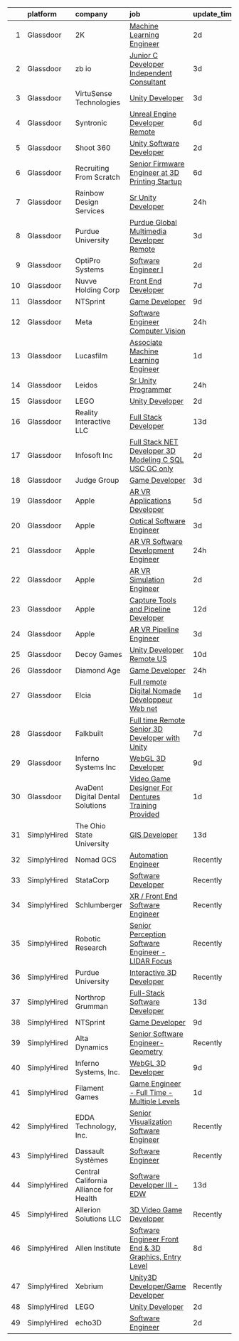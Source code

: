 

|    | platform    | company                                | job                                                                                                                                                                                                                                                                                                                                                                                                                                                                                                                                                                                                                                                                                                                                                                                                                                                                                                                                                                                                                                                                                                                                                                                                                                                                                                                                                                                                                                                                    | update_time   | location            |
|---:|:------------|:---------------------------------------|:-----------------------------------------------------------------------------------------------------------------------------------------------------------------------------------------------------------------------------------------------------------------------------------------------------------------------------------------------------------------------------------------------------------------------------------------------------------------------------------------------------------------------------------------------------------------------------------------------------------------------------------------------------------------------------------------------------------------------------------------------------------------------------------------------------------------------------------------------------------------------------------------------------------------------------------------------------------------------------------------------------------------------------------------------------------------------------------------------------------------------------------------------------------------------------------------------------------------------------------------------------------------------------------------------------------------------------------------------------------------------------------------------------------------------------------------------------------------------|:--------------|:--------------------|
|  1 | Glassdoor   | 2K                                     | [Machine Learning Engineer](https://www.glassdoor.com/partner/jobListing.htm?pos=129&ao=1136043&s=58&guid=000001834527a80dac8c5c9313b5268b&src=GD_JOB_AD&t=SR&vt=w&ea=1&cs=1_e03c3400&cb=1663312570734&jobListingId=1008137693106&jrtk=3-0-1gd2ifa1mj4hq801-1gd2ifa2aihn2800-8b4cbfa71f456a2a-)                                                                                                                                                                                                                                                                                                                                                                                                                                                                                                                                                                                                                                                                                                                                                                                                                                                                                                                                                                                                                                                                                                                                                                        | 2d            | Novato, CA          |
|  2 | Glassdoor   | zb io                                  | [Junior C   Developer  Independent Consultant ](https://www.glassdoor.com/partner/jobListing.htm?pos=123&ao=1136043&s=58&guid=000001834527a80dac8c5c9313b5268b&src=GD_JOB_AD&t=SR&vt=w&ea=1&cs=1_fcd2170d&cb=1663312570733&jobListingId=1008134985674&jrtk=3-0-1gd2ifa1mj4hq801-1gd2ifa2aihn2800-5c2c2082a66a5154-)                                                                                                                                                                                                                                                                                                                                                                                                                                                                                                                                                                                                                                                                                                                                                                                                                                                                                                                                                                                                                                                                                                                                                    | 3d            | Remote              |
|  3 | Glassdoor   | VirtuSense Technologies                | [Unity Developer](https://www.glassdoor.com/partner/jobListing.htm?pos=103&ao=1110586&s=58&guid=000001834527a80dac8c5c9313b5268b&src=GD_JOB_AD&t=SR&vt=w&ea=1&cs=1_786b6ad2&cb=1663312570732&jobListingId=1008134039772&cpc=632C08DE5A4EA969&jrtk=3-0-1gd2ifa1mj4hq801-1gd2ifa2aihn2800-536df5a5f080bfd6--6NYlbfkN0CpTNcpmE4ij7sr_GPl7QJj6yehPG-kupSZfEdlJHm76OAzUJpBY_ywWdMKYfZlLTCrBQpvt8cIHdThpVhPehIshO8u4-7tCM1GeNC6SKiesAlLBtw5z1JeJOpaegG0W3fK8BC8IwdHKmLABBD_pcc4-KDeFZ7LXrZ1majddNX9QtLMWphgPq-lPCguuJ2ZJM_tt-iSzOnOXojIpn45kLA3tfKDiPxaESgY5SEotq8S2-AKrDmNCR_fY9JNHO6npKsL9E2VwMi-oFPdHByONGjKHyzRSD4kWq3ijMhJg1-tXFVn6X3xPt7eKHJIOTsBcafoE5RSUlJdzPIpW5HvllHJXugOzvLOGLBHAE99UdctYZBB3Jl1hWFwvBLYJA6f5NPWUVnw1hHL9D3cLRGujuZeJMX4neG2aeFSTHO_KmIAlESUE8KVdrPD7w_gmWsNfw85bobmXAdaomU9EFusay-TjkJxkLGjE_TbUbRiuggSrY-U5MIGRBYEtZRZojBvsyQ%3D)                                                                                                                                                                                                                                                                                                                                                                                                                                                                                                                                                                                                               | 3d            | Peoria, IL          |
|  4 | Glassdoor   | Syntronic                              | [Unreal Engine Developer  Remote ](https://www.glassdoor.com/partner/jobListing.htm?pos=124&ao=1136043&s=58&guid=000001834527a80dac8c5c9313b5268b&src=GD_JOB_AD&t=SR&vt=w&ea=1&cs=1_fe18235e&cb=1663312570734&jobListingId=1008129561436&jrtk=3-0-1gd2ifa1mj4hq801-1gd2ifa2aihn2800-76d084cf7005be3e-)                                                                                                                                                                                                                                                                                                                                                                                                                                                                                                                                                                                                                                                                                                                                                                                                                                                                                                                                                                                                                                                                                                                                                                 | 6d            | Detroit, MI         |
|  5 | Glassdoor   | Shoot 360                              | [Unity Software Developer](https://www.glassdoor.com/partner/jobListing.htm?pos=102&ao=1110586&s=58&guid=000001834527a80dac8c5c9313b5268b&src=GD_JOB_AD&t=SR&vt=w&ea=1&cs=1_c911768d&cb=1663312570732&jobListingId=1008136536499&cpc=43E37B7B5399EAEF&jrtk=3-0-1gd2ifa1mj4hq801-1gd2ifa2aihn2800-5cffb13e2c9e71c9--6NYlbfkN0DfopDBJjdZYsHaazvtHih9EkP_5L3b-O-YxZrMZy_RRUNLTQzBNh29ArJFpV-y32woXsSf_Rfes3ZNFBi_iUFEltO6lS9qC4MLweQizRlwk2cQHQ9oTkj4EKvwF_oQkQ-RcjNI0wnIsncEqnFvjTHab16wzhbNkA_nIkuv62KFNo20QvaIUv1CPiRmWZ76XD7rnJ7Xsx3K-s7vSD38imTgClyDP7aa-tZeJ2QTNbHfBw1o74QI_wWGzPrmtFM9JcnaYZ84l2i9S91y459UYK663btTFZ5-3LyNOj0RZX3PQ5SjpqfYU_IdiuGyr6SkS2pujksqXH03kqypvy7zVpoB1_iFnSLt6OsKLiyttlcYkcDG-IEJpbBFZpF8LQNRdJ473xY4fmqkoXkYuxqmu-NWIP70E4qwszH7cv-OPCgPbW0Hq14P6XT92NXrmWEsZ0be9yT6OORGmA7O4gRPhKJFCKVTUXbAFvOzYg_ZXQ3xIE7wmap216calK7ACzm6mQIWTYtejPZRJg%3D%3D)                                                                                                                                                                                                                                                                                                                                                                                                                                                                                                                                                                                        | 2d            | Vancouver, WA       |
|  6 | Glassdoor   | Recruiting From Scratch                | [Senior Firmware Engineer at 3D Printing Startup](https://www.glassdoor.com/partner/jobListing.htm?pos=119&ao=1136043&s=58&guid=000001834527a80dac8c5c9313b5268b&src=GD_JOB_AD&t=SR&vt=w&ea=1&cs=1_d575040a&cb=1663312570733&jobListingId=1008128460560&jrtk=3-0-1gd2ifa1mj4hq801-1gd2ifa2aihn2800-f48b734e00ec3bcb-)                                                                                                                                                                                                                                                                                                                                                                                                                                                                                                                                                                                                                                                                                                                                                                                                                                                                                                                                                                                                                                                                                                                                                  | 6d            | Cypress, CA         |
|  7 | Glassdoor   | Rainbow Design Services                | [Sr  Unity Developer](https://www.glassdoor.com/partner/jobListing.htm?pos=120&ao=1136043&s=58&guid=000001834527a80dac8c5c9313b5268b&src=GD_JOB_AD&t=SR&vt=w&ea=1&cs=1_fc3e2e30&cb=1663312570733&jobListingId=1008142753229&jrtk=3-0-1gd2ifa1mj4hq801-1gd2ifa2aihn2800-78ff7e4797b03afd-)                                                                                                                                                                                                                                                                                                                                                                                                                                                                                                                                                                                                                                                                                                                                                                                                                                                                                                                                                                                                                                                                                                                                                                              | 24h           | Remote              |
|  8 | Glassdoor   | Purdue University                      | [Purdue Global Multimedia Developer  Remote ](https://www.glassdoor.com/partner/jobListing.htm?pos=125&ao=1136043&s=58&guid=000001834527a80dac8c5c9313b5268b&src=GD_JOB_AD&t=SR&vt=w&cs=1_0622cb06&cb=1663312570734&jobListingId=1008133073256&jrtk=3-0-1gd2ifa1mj4hq801-1gd2ifa2aihn2800-8202613e0816d37c-)                                                                                                                                                                                                                                                                                                                                                                                                                                                                                                                                                                                                                                                                                                                                                                                                                                                                                                                                                                                                                                                                                                                                                           | 3d            | Indiana             |
|  9 | Glassdoor   | OptiPro Systems                        | [Software Engineer I](https://www.glassdoor.com/partner/jobListing.htm?pos=109&ao=1110586&s=58&guid=000001834527a80dac8c5c9313b5268b&src=GD_JOB_AD&t=SR&vt=w&ea=1&cs=1_aa477938&cb=1663312570733&jobListingId=1008137006520&cpc=1160948BCBA38B5B&jrtk=3-0-1gd2ifa1mj4hq801-1gd2ifa2aihn2800-ed3d2ddda6ec7577--6NYlbfkN0BK9GXDcakwdiqmeo8o-2GvkYnmPkq7xevAHdeF_847qgq8H7zIJ73Wzku0TpmlGrzUGfbFZf0eRaNo9dRIe21Zpm69ETRmZcVPxKFjxBfol-YoUQDFW4rriMsKvveTp0gAjOi5pQ3ELripgyMmyMB9HGzrJVRZV-sm2vsU4o5NTMx0ENfsE9fNrF7wWax8si8r13u6oqYaDGXU4n1_7nupMn66du1Dsm_g98pY8nzXjAZNvllyvE2OzGQo8aJsDXIVYtxkDU4qtc_zRrKDa-OHdYpODQBvw3P_RB8cypSzREH0N8seBkj2Y8Bz94k_Qzb8kYJriegY0kVdODP6obYEL75MWs40ImWV5uP-Lqev8_BA4EwMw_9PUaVm2a3ztOZ_6NzozLxfrabkocrWJlADixLuyFrY3Oa3nt6BdSaY0IvYPXi8SZnwqT_pZjy4Qk23QX_6iICmLIb0LR6EzYUZS2PA-dNFnAZtWmntxi_2Ew%3D%3D)                                                                                                                                                                                                                                                                                                                                                                                                                                                                                                                                                                                                                             | 2d            | Ontario, NY         |
| 10 | Glassdoor   | Nuvve Holding Corp                     | [Front End Developer](https://www.glassdoor.com/partner/jobListing.htm?pos=130&ao=1136043&s=58&guid=000001834527a80dac8c5c9313b5268b&src=GD_JOB_AD&t=SR&vt=w&ea=1&cs=1_01af8b10&cb=1663312570734&jobListingId=1008127162897&jrtk=3-0-1gd2ifa1mj4hq801-1gd2ifa2aihn2800-030bcc0c6c4b158f-)                                                                                                                                                                                                                                                                                                                                                                                                                                                                                                                                                                                                                                                                                                                                                                                                                                                                                                                                                                                                                                                                                                                                                                              | 7d            | San Diego, CA       |
| 11 | Glassdoor   | NTSprint                               | [Game Developer](https://www.glassdoor.com/partner/jobListing.htm?pos=117&ao=1136043&s=58&guid=000001834527a80dac8c5c9313b5268b&src=GD_JOB_AD&t=SR&vt=w&ea=1&cs=1_f99d3f18&cb=1663312570733&jobListingId=1008120400728&jrtk=3-0-1gd2ifa1mj4hq801-1gd2ifa2aihn2800-c13b497b9d935725-)                                                                                                                                                                                                                                                                                                                                                                                                                                                                                                                                                                                                                                                                                                                                                                                                                                                                                                                                                                                                                                                                                                                                                                                   | 9d            | Remote              |
| 12 | Glassdoor   | Meta                                   | [Software Engineer  Computer Vision](https://www.glassdoor.com/partner/jobListing.htm?pos=106&ao=1110586&s=58&guid=000001834527a80dac8c5c9313b5268b&src=GD_JOB_AD&t=SR&vt=w&cs=1_380f290e&cb=1663312570732&jobListingId=1008142762144&cpc=723ADC3DFE402989&jrtk=3-0-1gd2ifa1mj4hq801-1gd2ifa2aihn2800-61579f315bf37275--6NYlbfkN0DYl4UJW4r1Vl7FEn6T9F-rD9lpC-0oMJVSiWjK_MGUd8e8cHXcpv6KPyjLHZEfqkVgVCssgQfI9k_P6BFMDfvlSJEKDeaVNQFxludeMnD3v_542Wq9x6Sbxhua_yb756SiwYng5I6i1QZVT4bZFagxjIif_As1C6jyjrJ1kqs97KeIzIMh-msc5TqlALOofKlgpHgOAsGyyfLQz8aJ4Jz7sHGb90_JD6Ipx9YFhoYO8VljZxH-bfNGA5qQmR4KPQj51yGW_TNyJM4fjGzoye-MdXLQ8QB0jB7p1Dl34JoQzvtI7MVdF8mI8Q-1gB0MuVVfd6TTrI3UeKQG93DYW7gaYBffHh-8zaOpzRfVfc3SD7IpB1llmmAol-svxqSo3wASwsKawde2n8t470cqDr_OFYeIycQPt5WxdJpsKyZ5H0qtUAjfNUgRL6j8UdIQZwceldB_4_nDDpou67z090vywnqKcf7UWj_52n7JXiLDa9J0cHgY7b7kdK8LGDPmU_YXsRa74PmwdPUx189k1xzwTPZCxW_iureugVbOytiMvb0O6QK0Tftu7Ow-G0KHx7O1PAFh-207PsOou6xg1t3Sx1RwxBt7uSz5cg7HxusHbI1q9ZC8h8dgUawSB4DTYYb4qzFxdjkivO3d2T0M9nEOGSJybaSL2FYE70ficnPmnqAFACqV5BAZS4AJpMnR3KN3fDrb0cbVUpNMuohiZzYwSOc0DYusDMdcDsitToTJqgOcaF5TJ9LCwgKDY_NrVyWEbgEfiyPF6EGF59mbQfUm_kORXY1vh2dG5iwQ4uqpEIIn8a-sJqIMwz-UTgel43UJlLNKf2FHh-i9TP1oS-i0UfDEmKC5AdrtWtGXkITFFe7I2cNOgRgK1ds44LUK7Y5A2_qDjFtDec0p0ndk9-9enXX7-8ZVaXC3vcxbWpI-wljNV_ZZPXuV-9_FqAgK6BXESoqyV5CixblJt0ii0SKlY7sNM9vG_FaT9LV3ytyOdQz59VEzJ21D9AjFEMXkm7O4ZnMKLVhNXRkQ6pbz8tDW3wIghfaAWkubBN22PVXXdiTHTcgGmd6rdYtmHJDaM34%3D) | 24h           | Seattle, WA         |
| 13 | Glassdoor   | Lucasfilm                              | [Associate Machine Learning Engineer](https://www.glassdoor.com/partner/jobListing.htm?pos=122&ao=1136043&s=58&guid=000001834527a80dac8c5c9313b5268b&src=GD_JOB_AD&t=SR&vt=w&cs=1_92d1ea38&cb=1663312570733&jobListingId=1008139116057&jrtk=3-0-1gd2ifa1mj4hq801-1gd2ifa2aihn2800-53c3b19fc0252a02-)                                                                                                                                                                                                                                                                                                                                                                                                                                                                                                                                                                                                                                                                                                                                                                                                                                                                                                                                                                                                                                                                                                                                                                   | 1d            | San Francisco, CA   |
| 14 | Glassdoor   | Leidos                                 | [Sr  Unity Programmer](https://www.glassdoor.com/partner/jobListing.htm?pos=105&ao=1110586&s=58&guid=000001834527a80dac8c5c9313b5268b&src=GD_JOB_AD&t=SR&vt=w&cs=1_9096ca54&cb=1663312570732&jobListingId=1008142893841&cpc=280AB1FAEDD8D536&jrtk=3-0-1gd2ifa1mj4hq801-1gd2ifa2aihn2800-a793a01745fbf997--6NYlbfkN0CZUO70VSdYKA8PR3jfrSh5ljhqJhfDt0PzQCMubt8cRihWbmqO_-Ccw6DGinMZCyLw0W-jLrFu-j3kRr-6EndUOnt1G4VvM6o4s3glQ4fv1mRj9QN5AJNKLJr5PEJMdG0C5M7ypVAzcV-n8BVOjnDfXEgzqebMdKzpdkPHxCa2vwkTM6sk0JUeYV9q3Eq96zKZs07fgwbz2F2Vwx1zsBGjhEuqRTKe8eqCLMEoFThLgiP40ZAtzd1-eY-Ba-okrB3PguRgHkTm113KD3JVGgsdzEuGfgQRF9Z_sAc5svq7-Bkrs0gRiezYfnyLst8GIYN_EXZjAGSrTKZxq8jyqcsIVnp_Mo6-hbzBnHsKuLdMfSBD_turJm0_-3Fb90zoHdt-TE6aOkqNhuA0gWuT6WobpDJ4EEryXmdPxOnWPr7HK9v8_BdygSSmIj2d9elP_2XyHNGwLPzqBg8oLjaXxlW4PHHsSEoDidhPKaCkfwTvEM22r2VhjfxbQxbePvuiRA_ZmmDWUvknlXrYJA9GJqPlRXaxt5YK1PhJRqozjB5RCuheQy9HOe4xl5qaBMmlo_JXeN_Pm3kJewN7Ik-luJDs3MzanEPLmAdqk0oB-P5Eb7_o4Xpozlqc)                                                                                                                                                                                                                                                                                                                                                                                                                                                                                             | 24h           | San Angelo, TX      |
| 15 | Glassdoor   | LEGO                                   | [Unity Developer](https://www.glassdoor.com/partner/jobListing.htm?pos=115&ao=1136043&s=58&guid=000001834527a80dac8c5c9313b5268b&src=GD_JOB_AD&t=SR&vt=w&cs=1_d877f8a3&cb=1663312570733&jobListingId=1008137808602&jrtk=3-0-1gd2ifa1mj4hq801-1gd2ifa2aihn2800-660576d780ede973-)                                                                                                                                                                                                                                                                                                                                                                                                                                                                                                                                                                                                                                                                                                                                                                                                                                                                                                                                                                                                                                                                                                                                                                                       | 2d            | Irvine, CA          |
| 16 | Glassdoor   | Reality Interactive LLC                | [Full Stack Developer](https://www.glassdoor.com/partner/jobListing.htm?pos=127&ao=1136043&s=58&guid=000001834527a80dac8c5c9313b5268b&src=GD_JOB_AD&t=SR&vt=w&ea=1&cs=1_9806564a&cb=1663312570734&jobListingId=1008113363526&jrtk=3-0-1gd2ifa1mj4hq801-1gd2ifa2aihn2800-640369685ae52aeb-)                                                                                                                                                                                                                                                                                                                                                                                                                                                                                                                                                                                                                                                                                                                                                                                                                                                                                                                                                                                                                                                                                                                                                                             | 13d           | Middletown, CT      |
| 17 | Glassdoor   | Infosoft Inc                           | [Full Stack  NET Developer  3D Modeling  C   SQL   USC GC only ](https://www.glassdoor.com/partner/jobListing.htm?pos=118&ao=1136043&s=58&guid=000001834527a80dac8c5c9313b5268b&src=GD_JOB_AD&t=SR&vt=w&ea=1&cs=1_f665ade7&cb=1663312570733&jobListingId=1008137042044&jrtk=3-0-1gd2ifa1mj4hq801-1gd2ifa2aihn2800-4448e0876ed28ed3-)                                                                                                                                                                                                                                                                                                                                                                                                                                                                                                                                                                                                                                                                                                                                                                                                                                                                                                                                                                                                                                                                                                                                   | 2d            | Chandler, AZ        |
| 18 | Glassdoor   | Judge Group                            | [Game Developer](https://www.glassdoor.com/partner/jobListing.htm?pos=116&ao=1136043&s=58&guid=000001834527a80dac8c5c9313b5268b&src=GD_JOB_AD&t=SR&vt=w&ea=1&cs=1_73c79cf6&cb=1663312570733&jobListingId=1008134239672&jrtk=3-0-1gd2ifa1mj4hq801-1gd2ifa2aihn2800-125ef0c499478036-)                                                                                                                                                                                                                                                                                                                                                                                                                                                                                                                                                                                                                                                                                                                                                                                                                                                                                                                                                                                                                                                                                                                                                                                   | 3d            | Remote              |
| 19 | Glassdoor   | Apple                                  | [AR VR Applications Developer](https://www.glassdoor.com/partner/jobListing.htm?pos=104&ao=1110586&s=58&guid=000001834527a80dac8c5c9313b5268b&src=GD_JOB_AD&t=SR&vt=w&cs=1_3e8d9f83&cb=1663312570732&jobListingId=1008130706359&cpc=AC285F3A3ECA6BB0&jrtk=3-0-1gd2ifa1mj4hq801-1gd2ifa2aihn2800-55059640dd1773ed--6NYlbfkN0BvKrLyj5gPmtZO9T8euul8TCxuuKNOtzRJOomxnwSEodTz2Bc-sPZlbtkML8D-m4r1Ix6DLeqtxr4SLEKKe7r0fp9wumlFf3rpyvb7KthvRZw6AxaMg4CoDi8hnnfQKaMLXkzhB-_nJGUN4qPAjJPhNVCUnqfVdP2BW7V9NxLCCh8wjknk9_UaADhkL_5D4P2tLUGOYUrBE3YBG_bVF5brWkqSVSxXFG8b0Hkbeh0SAcUe-L0c6cBZIKXr_1oKtqNuC4KuKMC-UeMWmkbi18c-M6sPqn-Emo4Z-DyCAityUUPeemZvcwtmo3b7AUo2sUP-lYc7XNcc_fHkrEqz823KfEcNz810dZNyO9PMZWW5r2YlymudBzRn_D9hJKvQBR0pscvv9OsMNJJWZzMndkTiCeSjC_s_dzBrP7ZYsVdrg-WS0cLK268A7_n-8-i9lXsw-tmta5sciUQdyuiJUyNJqWoSd50rze9s1Pk4hM6BUa_57c3BNWwvYRzdGIJaa3-nPaCRatkcw8okujBkJ3JDFSP6A7XmckFMW4Yd0kNs-rpp_tosHKMcR7eSxQ-sKHZU-BEXbG-q6YPMtqcf6zqg2EmKfnSI1tSMjNVueVBnz4Bhu8hErkDRKVRc3EjIsPuHKuxylXDeNF0V1HzvaoAox-BFK6l54zomI1mJTAwrdfUo9rTsr63X_4ywOrWohOupL8mHZkgXo_j_cbywO8S_-yBRb3qBTn9zc46_o7iMLhkpvX3_4Q1h1-Imy1lr135ErutCmHINEYckSPePAgliPNn9NnXwy94wCCtIkboEZVfP9npnoAJVvgUp1iK5Sbc3m93kR-vwkP8jIGGnu4D2wsmoZbQF39n1iJ-QoI8yiHEnoIrkaDe15sWkoH_M2xvPJSqf_z1ebNEi9Mw9Nbkuf4r4-9MFEBxMFtDgCVh7iOw8nVZtIdn-xh9vjx39lh0frJHXkEgkSg%3D%3D)                                                                                                                         | 5d            | Boulder, CO         |
| 20 | Glassdoor   | Apple                                  | [Optical Software Engineer](https://www.glassdoor.com/partner/jobListing.htm?pos=108&ao=1110586&s=58&guid=000001834527a80dac8c5c9313b5268b&src=GD_JOB_AD&t=SR&vt=w&cs=1_2b952799&cb=1663312570732&jobListingId=1008133141425&cpc=1CBFC3E34E2A31FF&jrtk=3-0-1gd2ifa1mj4hq801-1gd2ifa2aihn2800-feffb42000400f70--6NYlbfkN0BvKrLyj5gPmtZO9T8euul8TCxuuKNOtzRJOomxnwSEodTz2Bc-sPZlPHrT5BCwu4RWeP8V68VssFkDHwe5I__rngUkIU0nSpmg2ZvGFveKGbqHvR_emo0gL5idsmwoRywskInkQRJ19n__qo02jC5j7zkT95ooCvKlNobOh4WBScb28lR5AmEAdwPe6jVK3PaNIfuNsmkCCzxGxdh9yO_u6HCkI6hoO2thyBpsfGAnLjx_85VfBjTaapunWVesRwF7jDcj7PoOldyY6zORLD_1lIuO-s7eHHJuND018FknyhI0PI1b-sicyc9kLP9IZp4d6W3c8MSdrh3-uTHcqsFKhTstYUECkev_cNglFVV-nk9uQV7-3-SUJuLvU54haW2qQC6uZSVifg7SCqXFxxmmLs5cAxYxuGp0JHmjY5L4iaAwvahN_9a5dHIgvfpNBgfUCfsig0GiPOAosY2kBZmxzmLZS4_Mo79Ki34Rag8UOef-UOqvGXimJ1oJo04dA5pwuTITAFkZadq5rDHvttHXZDwQELhRJ7OFYuVqX6DLxlutfBKWksju1aGNBC3DKD1cTBeCkKbcSbobA9hzZWBCwAJ_ZpkDfZOBdsh61ipVY9JoKWlSH15pi8KE03QmnXvCyLNIWlWg38V7p_-Ju5KLmRdh7WoBOfAHuCXwM5Ix_XCAJKyhK8xLyFS4O5nJKf3L8rVGnDJGnY0FDGpFZYzB5u5u94rzXO2QuiemyeSHVVWijc4zonnwR2c_aujISQ0GCxfttY9lllS_14wse_pnHVORKjzcKuKjaA8K-DeB4vg5-7sxi1oQ1kw87BXJJfsTKLCJWzsMRM9bYrDKOQzdI3Swx8ndsjXSi2oktwVNgjmQOKBlWpOJkSUaGhxcpguOaxjXX3wy7JKmXdlSzn4dxAgE1LyuyzNTuLUc2kpi2lC6FewsVzZF9DZQVa0_kP_b_UYwG6RSdh_HVN5xA-ao)                                                                                                                        | 3d            | Boulder, CO         |
| 21 | Glassdoor   | Apple                                  | [AR VR Software Development Engineer](https://www.glassdoor.com/partner/jobListing.htm?pos=110&ao=1110586&s=58&guid=000001834527a80dac8c5c9313b5268b&src=GD_JOB_AD&t=SR&vt=w&cs=1_ba868af3&cb=1663312570732&jobListingId=1008141480503&cpc=334ABAF5D42DC775&jrtk=3-0-1gd2ifa1mj4hq801-1gd2ifa2aihn2800-4aba4a345acf51ce--6NYlbfkN0BvKrLyj5gPmtZO9T8euul8TCxuuKNOtzRJOomxnwSEodTz2Bc-sPZlbtkML8D-m4op5oPwqZ6ZzPbaABCFgre3hDIcmgTfIDfXIzb_bu8vV0G7N8pb7glGbIcHWqteyJ0XCvSZOueoPk1PHqTG0EiEmRwQKiID7yGtYBdezdkxWRZfNJx7nfh5M6nD26lEJiDC9lyk1iDDbHXvxO-36Mv-ttx3pab6fGwOjm5X52j35c4-AnzFeiPcua7cin4shhWTkt6ZQQJNALgw8W93K1M7BLuLaDQBJGbuUs_Ox9nc7kTWAiroiTLKAoRiH2sohzaPrqLJoEsmIHZHd7Und23Lx_pVsy7zkF01DEMdI9zMC8apbVApGJUgeLXg4qvg57N8_jT6qBWM224a-kTCcujwgdpxx0ljBFJf0Qkr0U9IRJyqIcWLv2P-V-i74VXgbiRGKG9xXINs2zgHRv2QjvWLiASrlcDHEa2g1SCv493x12LQPDXIC-EMJkM_PBxlIvvxOYVB7ZVHFGwQwNWbUSMIu10ZMkAMCbQ9VItG3p2NJ5PwMbdnsBcyJbtAIj0wPRYboSqwtnjuvadibytLLCLfhy7QSVY_8nvYb1mp8LwVGIP0XBSeg2ZBL09gaHTFtLUTUVqByITi2vae43iZBxpYSay398fKl6eZbkw0Uw7nq0o1z9UxvQngYRMsBfMwQswN1o10VT-fyqSbYGSHB6VWmMHrfbcXAQ65VNPySsfiTnrjNPBfDBcUPMSwZX6ShgrOxsPCUdIugMlETzXYQPFeQYpdnfbxGZaz5EwKZFJLuD8UVMCgOHOJFqzA2JFBASc56s6pxN5lw3gTti2nB_-at3D8g9ZJUaQUKMyzAhEXrKHsRZfWqKyrsAJvEFzO0IbtJo2suZSema1HEOKv9X1wws5AOpREkH2xH-vjIJLMAhqpdD0B_yYSiHUv4x1FbuGd6SiQ3JWu0s-sWItOVSIX)                                                                                                              | 24h           | Boulder, CO         |
| 22 | Glassdoor   | Apple                                  | [AR VR Simulation Engineer](https://www.glassdoor.com/partner/jobListing.htm?pos=112&ao=1110586&s=58&guid=000001834527a80dac8c5c9313b5268b&src=GD_JOB_AD&t=SR&vt=w&cs=1_c963e06e&cb=1663312570733&jobListingId=1008135855778&cpc=654405A9B1E0A9F5&jrtk=3-0-1gd2ifa1mj4hq801-1gd2ifa2aihn2800-5fb609e036693378--6NYlbfkN0BvKrLyj5gPmtZO9T8euul8TCxuuKNOtzRJOomxnwSEodTz2Bc-sPZl29JElYHfcoS-autU2kzc2bZ8J9zgGzYy1WWL9LJeCCpqFoLXmST6yV_BB3z1DZHQvalgWXkFzhLS1laxFjuDkO6SD6ij85pmCVpm_yJ_Zgm-4LnAW_9NfqHOvhO5rGoMD33CwYH0P3_oy9y6Qls7MDXwLR949FX42dPGoMhiZhf1OfT0d844GifLJ_3Pz8XSOv9t6ZoiwoPi8BHLU7qIsh-rPu-gz3ne-vkKaJLQj1XdzVYwSsNPN7ESIBurCscf1Sj5U3fxLEkZRLLN0Do2vfY1dBUn3o5cujXawbWZ0Y3ikcsek1kFQri-Ki89Fuebdk_JovjNld8NY_BHCRVtogdMHwrRPnPcO_IlSNRfgJRmsxNrt4y04EePb4Cz3YBTPR5wnrVhwZp777iD9llQbC85TBuAErEilaxXYT375KCgkT34qX3nMU5RnUc0bESA9aD_i_smIxc4nWeOYMkhhBa809VsjaRZ_noSevjAOZuoQg4DrKDTeeAIbFQhl51_pQ2HpAJD7C5ejsIkspa1-IqvPiUcjiYpixKakuNsgUOr3-WiZ1xyrrRANjQaCJh5gje7V3wNuI0ATeGcMWh5xoFRxpNtD0yF3kQD3BQMyleqWzk9TI1nsPNb3-wjiUlboBQ7rV7A2R3r1T6maumyYmSZ0N7YYHKcIkI44OuQr8YRv7KC8f3GQdbBoxOkptidpJm5-nLWxDt_quGqhnIys-8u4G8wB12JJ8WwJAHc7KkhyoJXDEBol_gGsmayOKo8e72bdBPqTFa2YeTxa7DDiRI1IxH2xkfR4DX1nCZUl8fN87VN_A0XaTgcTAoncOLyetmWphKjfN915XFdkpqar0xUmGvWIbVdPlNdsomGaRhV67SQs5UmpnygRqBTyJZD--IU-G1TRJMoptxMVsHcBw%3D%3D)                                                                                                                            | 2d            | Culver City, CA     |
| 23 | Glassdoor   | Apple                                  | [Capture Tools and Pipeline Developer](https://www.glassdoor.com/partner/jobListing.htm?pos=113&ao=1110586&s=58&guid=000001834527a80dac8c5c9313b5268b&src=GD_JOB_AD&t=SR&vt=w&cs=1_483659d9&cb=1663312570733&jobListingId=1008115940683&cpc=3BA4CE39D5B5DEF5&jrtk=3-0-1gd2ifa1mj4hq801-1gd2ifa2aihn2800-aed41e2bc060019a--6NYlbfkN0BvKrLyj5gPmtZO9T8euul8TCxuuKNOtzRJOomxnwSEodTz2Bc-sPZl5OJ9R4TJsNdNXIS6AYMhnGdboE4Qn3m2qeEdXprSlMk0Qec9nSBI_OrNLpBYp2tDdfqauL1A6hBPjLacG0LQyuO2XFfreA-MFOa8bCKlHinUQK0leaewlari3_WPvZleW-J6WcElwFwBDDHZrPGyE8MeJ9JZzj3JKPHdrRq4N1VZyHyOqWe95HzxA2wyy0gl3pge7ZjSiWoslHXzvF31tEJaF8PeA97nTNP0aSy5OB9_CE2DyhT-7yUF6o0G8SFfu0IYNyaYxYre0dgSpAS4qtQ2vAY4wbnNSZo2JgLlCuXI9PXI-qnJQ1ruiwNWyvAlfZ9b2j_Pof0ifvcStKoks_pCMyMznYkfUlRcojqcKSdX29Ra-ZV_-6GxTA2ObwT6Ff7Gfat4FjyVrIFUV6pb9JhIFZ2qjMRk3vNug5ajDWhbG729OgPdjUBeLXQqsnW0JS6zrU5IqpbIWUms0v9TMaAvXOxQuPzitOex8VSZEYRO-qFEY3oTTCtFN2NaWvL3KefNO-T3aYrTtssQsyw9MPvnjzxu5-1XpLiGhe25YQR8bCsGie92fT0-tbfpEgqrKWhj-6QcmABbByEWw_uXdn208cyEH42-xckaPPFNpRWo1O-meHgBbYIe-Apl7zVeSc1PPU_EuYkji5YawkO6S7MTLJGBpjyrYdzFA8pLSOcdqS_R560jTWsob6zdLKqawZlwSio9nJL1nmEcGWmc0ombar6muZ-d-wipQUYhXzrJjKBhYx57qGl7-vSuipUJVIBjaomgp_NPi95fzqXSHE6xHDKYoD3o1i3Bih95SuJrUZNAB8El-m65Tp-BSHNMk6R7Sk6OauC_L25SCS1WnsVTrT5Z6t7qARHF1WwjRFg98lEeZTHT9Y9KOEuqJemPqRyhric9ihzV-QMtgnV2cbT0pdUsEYof)                                                                                                             | 12d           | Culver City, CA     |
| 24 | Glassdoor   | Apple                                  | [AR VR Pipeline Engineer](https://www.glassdoor.com/partner/jobListing.htm?pos=111&ao=1110586&s=58&guid=000001834527a80dac8c5c9313b5268b&src=GD_JOB_AD&t=SR&vt=w&cs=1_96d509c7&cb=1663312570732&jobListingId=1008133141172&cpc=8795CF9063CD573D&jrtk=3-0-1gd2ifa1mj4hq801-1gd2ifa2aihn2800-2379f138269ab6c9--6NYlbfkN0BvKrLyj5gPmtZO9T8euul8TCxuuKNOtzRJOomxnwSEodTz2Bc-sPZl1dBMH13w-jNU6qgfc5Ws1qOFAbWG9wRGF8UQmCtIGcQSLITXI7REWZwufvxwTr4teI-nkagU4dfq7sVRFTPjtt3stkW0W9FFLG5CCuMtTes_TpOqc3zYnUXjhUYtKA9KUJtjNiF1O5D_4RdSl0NTYuSuusZECFB5kvR71HGyltHiZvyUDTo7aBsluUluimtyuSij5dh5wULVwDeD-lPOSbVxLJS2_Ms037rpsBjuGqWHCmVOV73uIxFuELYVSulYrZ2_ddVtsa7nH8PRZsLQ2ngtROvlGlv5R7bCBsfcjj8ZgVFP243BLPDdW7J4eeyGRjIfrxBeHuK2VC_NfXrR-YeG02h-H8Ergrx37FFX6vmaUWmSdHJshV4oavKA4ctYvTPrzFmnmA5v8S-_s5DZP0A44LrGV-mnHqxBISNBJAq9qyHCMjfvL3VSiRJae7nKEtqMoZpsP0Nwfe74k_GEXbmw_Mc-S9EwY0AR01f_sUskuQw9GpLzudNa_XWVJ6lEd-V783Y3QEEpsDUzuNO2cFzDcDzwk_bQWIwVkiMVMaBSPJn7iP9CCzz6nZSbePv2YAUFnLCUAflAx52NsFEmK6YqrhYpLF4W4JN6RNvFa65KmBZ00igvvA2lhfTtsVdHCbLlyT4cdV58iuMha3-cXVi7q6uflIoNPAUsDOf-ncAuVvQ83Cd4dbWpf6S6zhIyhzm2LoUl1j3WRf8D-7gQv9FF-HwDVBpgTuJOuOBHRe8IcI4OFAwTWaN0tUvXJGnGMAseGij5Z9SPD8qkAIDWmJhMxGJZqr-CCILtExzSF68DWsBamTFSLfGjtjPOqwvcXFRgREorl2-mBkWip4dIF5tF2iWH--wuSyE_B_x5qFALLjHnza5Meh3FGJ_CeoWtya--P3mt6VXyk1y1fBBfAA%3D%3D)                                                                                                                              | 3d            | Seattle, WA         |
| 25 | Glassdoor   | Decoy Games                            | [Unity Developer  Remote US ](https://www.glassdoor.com/partner/jobListing.htm?pos=128&ao=1136043&s=58&guid=000001834527a80dac8c5c9313b5268b&src=GD_JOB_AD&t=SR&vt=w&ea=1&cs=1_d5a4d8fb&cb=1663312570734&jobListingId=1008119531448&jrtk=3-0-1gd2ifa1mj4hq801-1gd2ifa2aihn2800-9992df91de9ca1c1-)                                                                                                                                                                                                                                                                                                                                                                                                                                                                                                                                                                                                                                                                                                                                                                                                                                                                                                                                                                                                                                                                                                                                                                      | 10d           | Boston, MA          |
| 26 | Glassdoor   | Diamond Age                            | [Game Developer](https://www.glassdoor.com/partner/jobListing.htm?pos=121&ao=1136043&s=58&guid=000001834527a80dac8c5c9313b5268b&src=GD_JOB_AD&t=SR&vt=w&ea=1&cs=1_0a001f0f&cb=1663312570733&jobListingId=1008142667819&jrtk=3-0-1gd2ifa1mj4hq801-1gd2ifa2aihn2800-2b6909fdd0b49899-)                                                                                                                                                                                                                                                                                                                                                                                                                                                                                                                                                                                                                                                                                                                                                                                                                                                                                                                                                                                                                                                                                                                                                                                   | 24h           | Phoenix, AZ         |
| 27 | Glassdoor   | Elcia                                  | [Full remote   Digital Nomade   Développeur Web  net](https://www.glassdoor.com/partner/jobListing.htm?pos=126&ao=1136043&s=58&guid=000001834527a80dac8c5c9313b5268b&src=GD_JOB_AD&t=SR&vt=w&cs=1_8c70995d&cb=1663312570734&jobListingId=1008141284329&jrtk=3-0-1gd2ifa1mj4hq801-1gd2ifa2aihn2800-97a679762c458b7a-)                                                                                                                                                                                                                                                                                                                                                                                                                                                                                                                                                                                                                                                                                                                                                                                                                                                                                                                                                                                                                                                                                                                                                   | 1d            | Delaware            |
| 28 | Glassdoor   | Falkbuilt                              | [ Full time  Remote  Senior 3D Developer with Unity](https://www.glassdoor.com/partner/jobListing.htm?pos=101&ao=1110586&s=58&guid=000001834527a80dac8c5c9313b5268b&src=GD_JOB_AD&t=SR&vt=w&ea=1&cs=1_25ecb901&cb=1663312570732&jobListingId=1008126825583&cpc=33AFB7EF5A21FBC5&jrtk=3-0-1gd2ifa1mj4hq801-1gd2ifa2aihn2800-ab5be9727771af57--6NYlbfkN0DQqplsDkfFSnxnGa5ea72jBVVYzNJeO-C3sXv1ec02dIwVTRMXkoow88mCOYebokBaeJkBuaNx0oN1DZKyDKdmWUNsBZUY5NzdyiLm0R2tXUgoXIwvrehBuOe2RJgWSqhMjGIs7r8M8e0hrCD7lTEN7Q2cZ55k_uM4IAF8OA4jvgoNiWD1_Dq9kysLc3t2tZmikoApVmp-sPBedinU_bRTSC6BbNx3K2huRPTaeLqj5y_yKFkxrJhNEE3mAP7LvKM3mcPaAAM9fQH192rqUSlJeQc7l8ayQ1DgFVa7cdUf4aKbFgRiSlU6tPbF1evX9RBLe-HWi3p4ALeS7dc1N9eetIoqtc9GiTcm4i2BWiYsdfnXiId6Y-o0HBcyuMeV_6b4BwOomhlg9sgYIscW1IpifxSxKNR2MqPW7umDkB9xCKdsz4VJ27JFs2xNrm9k1ajjZDX4qzM2Ut-9Tz8iwBFN0k2h6K_MC9qF_dOsETlylF_A2Dg81M9LS1fSpIle0I2WY9BBCJUhacOvx_wLlweYUN5I-4BA1yY%3D)                                                                                                                                                                                                                                                                                                                                                                                                                                                                                                                                            | 7d            | Remote              |
| 29 | Glassdoor   | Inferno Systems  Inc                   | [WebGL 3D Developer](https://www.glassdoor.com/partner/jobListing.htm?pos=114&ao=1136043&s=58&guid=000001834527a80dac8c5c9313b5268b&src=GD_JOB_AD&t=SR&vt=w&ea=1&cs=1_232a31a6&cb=1663312570733&jobListingId=1008120873956&jrtk=3-0-1gd2ifa1mj4hq801-1gd2ifa2aihn2800-751172b241560de1-)                                                                                                                                                                                                                                                                                                                                                                                                                                                                                                                                                                                                                                                                                                                                                                                                                                                                                                                                                                                                                                                                                                                                                                               | 9d            | Remote              |
| 30 | Glassdoor   | AvaDent  Digital Dental Solutions      | [Video Game Designer   For Dentures   Training Provided](https://www.glassdoor.com/partner/jobListing.htm?pos=107&ao=1110586&s=58&guid=000001834527a80dac8c5c9313b5268b&src=GD_JOB_AD&t=SR&vt=w&ea=1&cs=1_e3c70830&cb=1663312570732&jobListingId=1008140039936&cpc=0FE1F5EA2BC84A01&jrtk=3-0-1gd2ifa1mj4hq801-1gd2ifa2aihn2800-35206d58e916118a--6NYlbfkN0D0ZqxdZg2TwcIemQ4yr89eGinLCR7bn2QHXosobzuZIE3pljiWz1ls0zmrRnxAEGdSxvUmmC4DnHA1F6DEpMsKQnC2Zx61z6xuF3qYrH5yEoz1nYuCtECAg_EyZeToxFX4DmYmOUOgoS-U0zXSlz1Kotx3uQo_38GnKxdWN5CIJmh8XjMJXxgsuWlhC0sg2yTPS-bPz3Y0IY434_7QZila-pPI5NaSZJH1I9H5WZ_TEQMly5EcmiJolmYNXEaLVGx80ADmsfIpqMpjfcHqV4JUHhlyhBcT3kh_Muoidh4ADF6PnyvE7Y31BuFW8R2opArgmPy8l4kXafchmDuUtFZm3IO6ILnVT-uCmc9L5LHjWy34l-Ju3LQSj44vKUmp2oZHKoAQQKVWTJ4rwGkBBucmEWNKewLScG9_pd9UJc-xR3-Iz5wY3mQ0GF_EH99oa__g-yqxhbi_hbB7jeGfFYx2sDolnGS3p5q03JU2X9f-Xi-MvpEm8MGwSwj3nV3QDzg%3D)                                                                                                                                                                                                                                                                                                                                                                                                                                                                                                                                                                        | 1d            | Scottsdale, AZ      |
| 31 | SimplyHired | The Ohio State University              | [GIS Developer](https://www.simplyhired.com/job/QzuJ-G2FpzXR5TgZnszowCNxDI7RUU1i8pvFpDF7bWq9zD3lQVvfSw?q=3d+developer)                                                                                                                                                                                                                                                                                                                                                                                                                                                                                                                                                                                                                                                                                                                                                                                                                                                                                                                                                                                                                                                                                                                                                                                                                                                                                                                                                 | 13d           | Columbus, OH        |
| 32 | SimplyHired | Nomad GCS                              | [Automation Engineer](https://www.simplyhired.com/job/0MSRg4QFJMq72JCHVjyYFT1ge1Zipw_ugn2XrXGdA9oDVV4GrjSopw?q=3d+developer)                                                                                                                                                                                                                                                                                                                                                                                                                                                                                                                                                                                                                                                                                                                                                                                                                                                                                                                                                                                                                                                                                                                                                                                                                                                                                                                                           | Recently      | Columbia Falls, MT  |
| 33 | SimplyHired | StataCorp                              | [Software Developer](https://www.simplyhired.com/job/8G-rEALtj0JlSXbLxcBTKjNkGsFfWTVr-Glfc8pFzIA5OndsryMqvQ?q=3d+developer)                                                                                                                                                                                                                                                                                                                                                                                                                                                                                                                                                                                                                                                                                                                                                                                                                                                                                                                                                                                                                                                                                                                                                                                                                                                                                                                                            | Recently      | College Station, TX |
| 34 | SimplyHired | Schlumberger                           | [XR / Front End Software Engineer](https://www.simplyhired.com/job/MFpHqPfYz7RTEiv1U611wB1tACKrL40fFKGeuoIBplYSrOCG7FXoIw?q=3d+developer)                                                                                                                                                                                                                                                                                                                                                                                                                                                                                                                                                                                                                                                                                                                                                                                                                                                                                                                                                                                                                                                                                                                                                                                                                                                                                                                              | Recently      | Menlo Park, CA      |
| 35 | SimplyHired | Robotic Research                       | [Senior Perception Software Engineer - LIDAR Focus](https://www.simplyhired.com/job/aqesHYNw24F2ZL8wmRfPB2BgVTtDaFwV_NVKgEF85ADdkgcf9UFWDg?q=3d+developer)                                                                                                                                                                                                                                                                                                                                                                                                                                                                                                                                                                                                                                                                                                                                                                                                                                                                                                                                                                                                                                                                                                                                                                                                                                                                                                             | Recently      | Clarksburg, MD      |
| 36 | SimplyHired | Purdue University                      | [Interactive 3D Developer](https://www.simplyhired.com/job/V76HiP4xnvRBBT6K-n3_Aj63UnWdSszyw3n14uNA9KGovlsslfuQvw?q=3d+developer)                                                                                                                                                                                                                                                                                                                                                                                                                                                                                                                                                                                                                                                                                                                                                                                                                                                                                                                                                                                                                                                                                                                                                                                                                                                                                                                                      | Recently      | Hammond, IN         |
| 37 | SimplyHired | Northrop Grumman                       | [Full-Stack Software Developer](https://www.simplyhired.com/job/KfvAfwA02I-vk_UPEnZagNlbYkXcr_SGAc6Vj_hVI9cqAvTgjTF2XQ?q=3d+developer)                                                                                                                                                                                                                                                                                                                                                                                                                                                                                                                                                                                                                                                                                                                                                                                                                                                                                                                                                                                                                                                                                                                                                                                                                                                                                                                                 | 13d           | Albuquerque, NM     |
| 38 | SimplyHired | NTSprint                               | [Game Developer](https://www.simplyhired.com/job/BZ5OTd_VRUAnLx8QKBAte2oWw8EB4E_mdzluR9_3Wp8aQdEjBlc9-g?q=3d+developer)                                                                                                                                                                                                                                                                                                                                                                                                                                                                                                                                                                                                                                                                                                                                                                                                                                                                                                                                                                                                                                                                                                                                                                                                                                                                                                                                                | 9d            | Remote              |
| 39 | SimplyHired | Alta Dynamics                          | [Senior Software Engineer-Geometry](https://www.simplyhired.com/job/xgWoK8t8hvykClSfb9KKvqpG16GDXb6muww7KfXXsgm9r9m_RboAGQ?q=3d+developer)                                                                                                                                                                                                                                                                                                                                                                                                                                                                                                                                                                                                                                                                                                                                                                                                                                                                                                                                                                                                                                                                                                                                                                                                                                                                                                                             | Recently      | Concord, MA         |
| 40 | SimplyHired | Inferno Systems, Inc.                  | [WebGL 3D Developer](https://www.simplyhired.com/job/Hpna6erqzxA_iBG2caosG_qVDeRPcwiurWsrzrsl5Yb5FgAp4jTkRA?q=3d+developer)                                                                                                                                                                                                                                                                                                                                                                                                                                                                                                                                                                                                                                                                                                                                                                                                                                                                                                                                                                                                                                                                                                                                                                                                                                                                                                                                            | 9d            | Remote              |
| 41 | SimplyHired | Filament Games                         | [Game Engineer - Full Time - Multiple Levels](https://www.simplyhired.com/job/Q4XDARWXtwUrXxacGRbTrar27ffnud9cKok8vB54H9NMkTDhuY8qQw?q=3d+developer)                                                                                                                                                                                                                                                                                                                                                                                                                                                                                                                                                                                                                                                                                                                                                                                                                                                                                                                                                                                                                                                                                                                                                                                                                                                                                                                   | 1d            | Madison, WI         |
| 42 | SimplyHired | EDDA Technology, Inc.                  | [Senior Visualization Software Engineer](https://www.simplyhired.com/job/s52fAwCwDjL7dHToo965ailNAXScrxPZFdN1feTQUYfFDrq5q8IA7A?q=3d+developer)                                                                                                                                                                                                                                                                                                                                                                                                                                                                                                                                                                                                                                                                                                                                                                                                                                                                                                                                                                                                                                                                                                                                                                                                                                                                                                                        | Recently      | Princeton, NJ       |
| 43 | SimplyHired | Dassault Systèmes                      | [Software Engineer](https://www.simplyhired.com/job/5NLYmGY3LyB1ILG0-yk1-M2C1xK-sr_xMubjj7VkL4VIcbCfAaoKPg?q=3d+developer)                                                                                                                                                                                                                                                                                                                                                                                                                                                                                                                                                                                                                                                                                                                                                                                                                                                                                                                                                                                                                                                                                                                                                                                                                                                                                                                                             | Recently      | Waltham, MA         |
| 44 | SimplyHired | Central California Alliance for Health | [Software Developer III - EDW](https://www.simplyhired.com/job/aEBH4j4OIJYyaEloiR47RpDQxirenaIQfftfe1FJ0tsJvxC5K0q2Cg?q=3d+developer)                                                                                                                                                                                                                                                                                                                                                                                                                                                                                                                                                                                                                                                                                                                                                                                                                                                                                                                                                                                                                                                                                                                                                                                                                                                                                                                                  | 13d           | Scotts Valley, CA   |
| 45 | SimplyHired | Allerion Solutions LLC                 | [3D Video Game Developer](https://www.simplyhired.com/job/Dm8820IOmiXZRVkpw2DQMqeJN_Glh540Mq9Y-ng0jUFHRBoBt3jDCA?q=3d+developer)                                                                                                                                                                                                                                                                                                                                                                                                                                                                                                                                                                                                                                                                                                                                                                                                                                                                                                                                                                                                                                                                                                                                                                                                                                                                                                                                       | Recently      | Remote              |
| 46 | SimplyHired | Allen Institute                        | [Software Engineer Front End & 3D Graphics, Entry Level](https://www.simplyhired.com/job/bD7vgADUoVjibGDE8yfZyyxGzXm9aEnfQM7RycLeSPyxPIE6yXOaQw?q=3d+developer)                                                                                                                                                                                                                                                                                                                                                                                                                                                                                                                                                                                                                                                                                                                                                                                                                                                                                                                                                                                                                                                                                                                                                                                                                                                                                                        | 8d            | Seattle, WA         |
| 47 | SimplyHired | Xebrium                                | [Unity3D Developer/Game Developer](https://www.simplyhired.com/job/YuUbm78xBqflz-omGH2qI3qNYNDhQatwxs8NlQ5gujkRGKlVBxr80Q?q=3d+developer)                                                                                                                                                                                                                                                                                                                                                                                                                                                                                                                                                                                                                                                                                                                                                                                                                                                                                                                                                                                                                                                                                                                                                                                                                                                                                                                              | Recently      | San Jose, CA        |
| 48 | SimplyHired | LEGO                                   | [Unity Developer](https://www.simplyhired.com/job/_KMJykRHxzggJNHE480Gs-y0mU9929SxuTem-9JMwRlarvDY_IeM_A?q=3d+developer)                                                                                                                                                                                                                                                                                                                                                                                                                                                                                                                                                                                                                                                                                                                                                                                                                                                                                                                                                                                                                                                                                                                                                                                                                                                                                                                                               | 2d            | Irvine, CA          |
| 49 | SimplyHired | echo3D                                 | [Software Engineer](https://www.simplyhired.com/job/PgVE7WKD_Jl3D72ygDHtOuNUBPmalvL2YcKdwCFQPIKgY05IEh5Ecw?q=3d+developer)                                                                                                                                                                                                                                                                                                                                                                                                                                                                                                                                                                                                                                                                                                                                                                                                                                                                                                                                                                                                                                                                                                                                                                                                                                                                                                                                             | 2d            | Brooklyn, NY        |